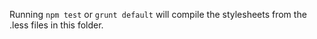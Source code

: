 Running `npm test` or `grunt default` will compile the stylesheets
from the .less files in this folder.
